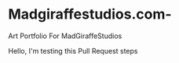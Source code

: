 # Madgiraffestudios.com-
Art Portfolio For MadGiraffeStudios


Hello, I'm testing this
Pull Request steps